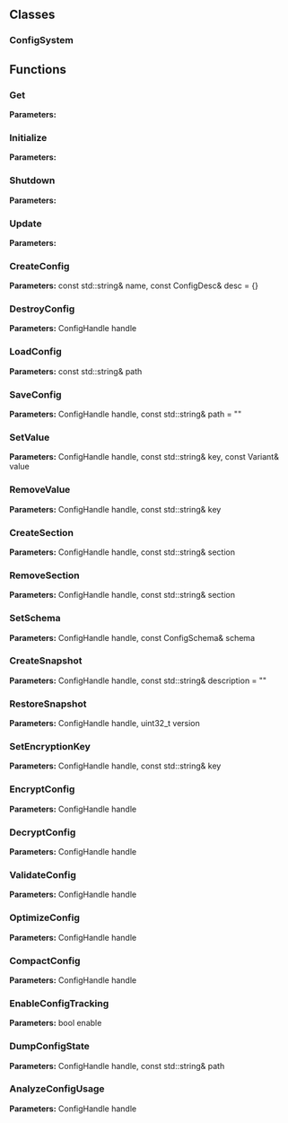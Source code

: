 
## Classes

### ConfigSystem




## Functions

### Get



**Parameters:** 

### Initialize



**Parameters:** 

### Shutdown



**Parameters:** 

### Update



**Parameters:** 

### CreateConfig



**Parameters:** const std::string& name, const ConfigDesc& desc = {}

### DestroyConfig



**Parameters:** ConfigHandle handle

### LoadConfig



**Parameters:** const std::string& path

### SaveConfig



**Parameters:** ConfigHandle handle, const std::string& path = ""

### SetValue



**Parameters:** ConfigHandle handle, const std::string& key, const Variant& value

### RemoveValue



**Parameters:** ConfigHandle handle, const std::string& key

### CreateSection



**Parameters:** ConfigHandle handle, const std::string& section

### RemoveSection



**Parameters:** ConfigHandle handle, const std::string& section

### SetSchema



**Parameters:** ConfigHandle handle, const ConfigSchema& schema

### CreateSnapshot



**Parameters:** ConfigHandle handle, const std::string& description = ""

### RestoreSnapshot



**Parameters:** ConfigHandle handle, uint32_t version

### SetEncryptionKey



**Parameters:** ConfigHandle handle, const std::string& key

### EncryptConfig



**Parameters:** ConfigHandle handle

### DecryptConfig



**Parameters:** ConfigHandle handle

### ValidateConfig



**Parameters:** ConfigHandle handle

### OptimizeConfig



**Parameters:** ConfigHandle handle

### CompactConfig



**Parameters:** ConfigHandle handle

### EnableConfigTracking



**Parameters:** bool enable

### DumpConfigState



**Parameters:** ConfigHandle handle, const std::string& path

### AnalyzeConfigUsage



**Parameters:** ConfigHandle handle
